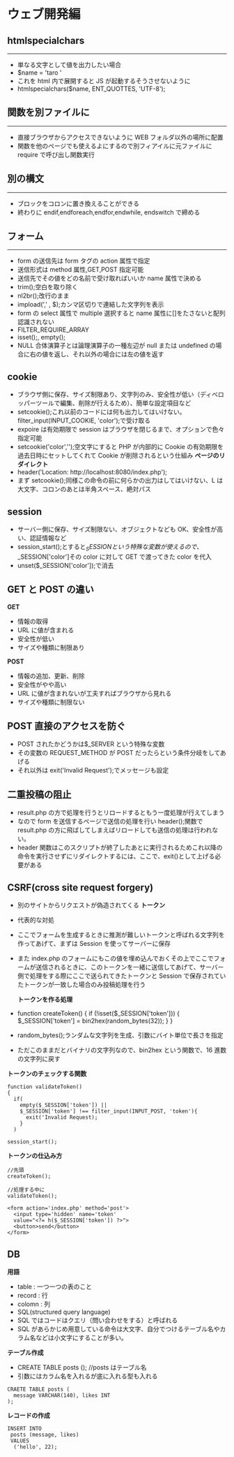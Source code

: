 # ウェブ開発編

## htmlspecialchars

---

- 単なる文字として値を出力したい場合
- $name = 'taro <script>alert(1);</script>'
- これを html 内で展開すると JS が起動するそうさせないように
- htmlspecialchars($name, ENT_QUOTTES, 'UTF-8');

## 関数を別ファイルに

---

- 直接ブラウザからアクセスできないように WEB フォルダ以外の場所に配置
- 関数を他のページでも使えるよにするので別フィアイルに元ファイルに require で呼び出し関数実行

## 別の構文

---

- ブロックをコロンに置き換えることができる
- 終わりに endif,endforeach,endfor,endwhile, endswitch で締める

## フォーム

---

- form の送信先は form タグの action 属性で指定
- 送信形式は method 属性,GET,POST 指定可能
- 送信先でその値をどの名前で受け取ればいいか name 属性で決める
- trim();空白を取り除く
- nl2br();改行のまま
- impload(',' , $);カンマ区切りで連結した文字列を表示
- form の select 属性で multiple 選択すると name 属性に[]をたさないと配列認識されない
- FILTER_REQUIRE_ARRAY
- isset();, empty();
- NULL 合体演算子とは論理演算子の一種左辺が null または undefined の場合に右の値を返し、それ以外の場合には左の値を返す

## cookie

- ブラウザ側に保存、サイズ制限あり、文字列のみ、安全性が低い（ディベロッパーツールで編集、削除が行えるため）、簡単な設定項目など
- setcookie();これ以前のコードには何も出力してはいけない。filter_input(INPUT_COOKIE, 'color');で受け取る
- expoire は有効期限で session はブラウザを閉じるまで、オプションで色々指定可能
- setcookie('color','');空文字にすると PHP が内部的に Cookie の有効期限を過去日時にセットしてくれて Cookie が削除されるという仕組み
  **ページのリダイレクト**
- header('Location: http://localhost:8080/index.php');
- まず setcookie();同様この命令の前に何らかの出力はしてはいけない、L は大文字、コロンのあとは半角スペース、絶対パス

## session

- サーバー側に保存、サイズ制限ない、オブジェクトなども OK、安全性が高い、認証情報など
- session_start();とすると$_SESSIONという特殊な変数が使えるので、$\_SESSION['color']その color に対して GET で渡ってきた color を代入
- unset($\_SESSION['color']);で消去

## GET と POST の違い

**GET**

- 情報の取得
- URL に値が含まれる
- 安全性が低い
- サイズや種類に制限あり

**POST**

- 情報の追加、更新、削除
- 安全性がやや高い
- URL に値が含まれないが工夫すればブラウザから見れる
- サイズや種類に制限ない

## POST 直接のアクセスを防ぐ

- POST されたかどうかは$\_SERVER という特殊な変数
- その変数の REQUEST_METHOD が POST だったらという条件分岐をしてあげる
- それ以外は exit('Invalid Request');でメッセージも設定

## 二重投稿の阻止

- result.php の方で処理を行うとリロードするともう一度処理が行えてしまう
- なので form を送信するページで送信の処理を行い header();関数で result.php の方に飛ばしてしまえばリロードしても送信の処理は行われない。
- header 関数はこのスクリプトが終了したあとに実行されるためこれ以降の命令を実行させずにリダイレクトするには、ここで、exit()として上げる必要がある

## CSRF(cross site request forgery)

- 別のサイトからリクエストが偽造されてくる
  **トークン**
- 代表的な対処
- ここでフォームを生成するときに推測が難しいトークンと呼ばれる文字列を作ってあげて、まずは Session を使ってサーバーに保存
- また index.php のフォームにもこの値を埋め込んでおくその上でここでフォームが送信されるときに、このトークンを一緒に送信してあげて、サーバー側で処理をする際にここで送られてきたトークンと Session で保存されていたトークンが一致した場合のみ投稿処理を行う

  **トークンを作る処理**

- function createToken() {
  if (!isset($\_SESSION['token'])) {
  $\_SESSION['token'] = bin2hex(random_bytes(32));
  }
  }
- random_bytes();ランダムな文字列を生成、引数にバイト単位で長さを指定
- ただこのままだとバイナリの文字列なので、bin2hex という関数で、16 進数の文字列に戻す

**トークンのチェックする関数**

```
function validateToken()
{
  if(
    empty($_SESSION['token']) ||
    $_SESSION['token'] !== filter_input(INPUT_POST, 'token'){
      exit('Invalid Request);
    }
  )

session_start();
```

**トークンの仕込み方**

```
//先頭
createToken();

//処理する中に
validateToken();

<form action='index.php' method='post'>
  <input type='hidden' name='token'
  value="<?= h($_SESSION['token']) ?>">
  <button>send</button>
</form>
```

## DB

**用語**

- table : 一つ一つの表のこと
- record : 行
- colomn : 列
- SQL(structured query language)
- SQL ではコードはクエリ（問い合わせをする）と呼ばれる
- SQL があらかじめ用意している命令は大文字、自分でつけるテーブル名やカラム名などは小文字にすることが多い。

**テーブル作成**

- CREATE TABLE posts (); //posts はテーブル名
- 引数にはカラム名を入れるが底に入れる型も入れる

```
CRAETE TABLE posts (
  message VARCHAR(140), likes INT
);
```

**レコードの作成**

```
INSERT INTO
 posts (message, likes)
 VALUES
  ('hello', 22);
```
